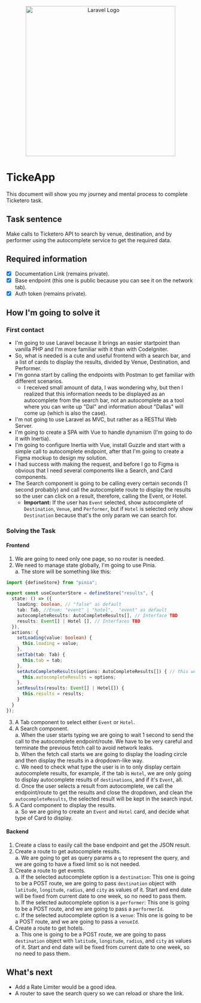 <p align="center"><a href="https://laravel.com" target="_blank"><img src="https://raw.githubusercontent.com/laravel/art/master/logo-lockup/5%20SVG/2%20CMYK/1%20Full%20Color/laravel-logolockup-cmyk-red.svg" width="400" alt="Laravel Logo"></a></p>

# TickeApp
This document will show you my journey and mental process to complete Ticketero task.

## Task sentence
Make calls to Ticketero API to search by venue, destination, and by performer using the autocomplete service to get the required data.

## Required information
- [x] Documentation Link (remains private).   
- [x] Base endpoint (this one is public because you can see it on the network tab).   
- [x] Auth token (remains private).   

## How I'm going to solve it

### First contact
- I'm going to use Laravel because it brings an easier startpoint than vanilla PHP and I'm more familiar with it than with CodeIgniter.   
- So, what is needed is a cute and useful frontend with a search bar, and a list of cards to display the results, divided by Venue, Destination, and Performer.   
- I'm gonna start by calling the endpoints with Postman to get familiar with different scenarios.   
  - I received small amount of data, I was wondering why, but then I realized that this information needs to be displayed as an autocomplete from the search bar, not an autocomplete as a tool where you can write up "Dal" and information about "Dallas" will come up (which is also the case).   
- I'm not going to use Laravel as MVC, but rather as a RESTful Web Server.   
- I'm going to create a SPA with Vue to handle dynamism (I'm going to do it with Inertia).   
- I'm going to configure Inertia with Vue, install Guzzle and start with a simple call to autocomplete endpoint, after that I'm going to create a Figma mockup to design my solution.   
- I had success with making the request, and before I go to Figma is obvious that I need several components like a Search, and Card components.   
- The Search component is going to be calling every certain seconds (1 second probably) and call the autocomplete route to display the results so the user can click on a result, therefore, calling the Event, or Hotel.
  - **Important:** If the user has `Event` selected, show autocomplete of `Destination`, `Venue`, and `Performer`, but if `Hotel` is selected only show `Destination` because that's the only param we can search for.   


### Solving the Task
#### Frontend
1. We are going to need only one page, so no router is needed.   
2. We need to manage state globally, I'm going to use Pinia.   
  a. The store will be something like this:
  ```typescript title="resources/js/store/index.ts"
  import {defineStore} from "pinia";

  export const useCounterStore = defineStore("results", {
    state: () => ({
      loading: boolean, // "false" as default
      tab: Tab, //Enum: "event" | "hotel",  "event" as default
      autocompleteResults: AutoCompleteResults[], // Interface TBD
      results: Event[] | Hotel [], // Interfaces TBD
    }),
    actions: {
      setLoading(value: boolean) {
        this.loading = value;
      },
      setTab(tab: Tab) {
        this.tab = tab;
      },
      setAutoCompleteResults(options: AutoCompleteResults[]) { // this works as a reset too...
        this.autocompleteResults = options;
      },
      setResults(results: Event[] | Hotel[]) {
        this.results = results;
      }
    }
  });
  ```
3. A Tab component to select either `Event` or `Hotel`.   
4. A Search component.   
  a. When the user starts typing we are going to wait 1 second to send the call to the autocomplete endpoint/route. We have to be very careful and terminate the previous fetch call to avoid network leaks.   
  b. When the fetch call starts we are going to display the loading circle and then display the results in a dropdown-like way.   
  c. We need to check what type the user is in to only display certain autocomplete results, for example, if the tab is `Hotel`, we are only going to display autocomplete results of `destinations`, and if it's `Event`, all.   
  d. Once the user selects a result from autocomplete, we call the endpoint/route to get the results and close the dropdown, and clean the `autocompleteResults`, the selected result will be kept in the search input.   
5. A Card component to display the results.   
  a. So we are going to create an `Event` and `Hotel` card, and decide what type of Card to display.   

#### Backend
1. Create a class to easily call the base endpoint and get the JSON result.   
2. Create a route to get autocomplete results.   
  a. We are going to get as query params a `q` to represent the query, and we are going to have a fixed limit so is not needed.   
3. Create a route to get events.   
  a. If the selected autocomplete option is a `destination`: This one is going to be a POST route, we are going to pass `destination` object with `latitude`, `longitude`, `radius`, and `city` as values of it. Start and end date will be fixed from current date to one week, so no need to pass them.   
  b. If the selected autocomplete option is a `performer`: This one is going to be a POST route, and we are going to pass a `performerId`.   
  c. If the selected autocomplete option is a `venue`: This one is going to be a POST route, and we are going to pass a `venueId`.   
4. Create a route to get hotels.   
  a. This one is going to be a POST route, we are going to pass `destination` object with `latitude`, `longitude`, `radius`, and `city` as values of it. Start and end date will be fixed from current date to one week, so no need to pass them.   


## What's next
- Add a Rate Limiter would be a good idea.   
- A router to save the search query so we can reload or share the link.   
